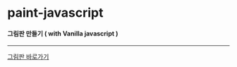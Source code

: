 # paint-javascript
#### 그림판 만들기 ( with Vanilla javascript )

<hr/>

[그림판 바로가기](https://github.com/chanho-Yoon/paint-javascript/edit/master/README.md)
